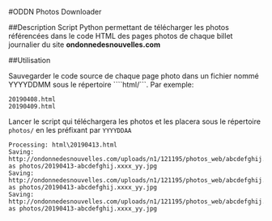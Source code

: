 #ODDN Photos Downloader

##Description
Script Python permettant de télécharger les photos référencées dans le code HTML des pages photos de chaque billet journalier du site __ondonnedesnouvelles.com__ 

##Utilisation

Sauvegarder le code source de chaque page photo dans un fichier nommé YYYYDDMM sous le répertoire ````html/```. Par exemple:

```
20190408.html
20190409.html
```

Lancer le script qui téléchargera les photos et les placera sous le répertoire ```photos/``` en les préfixant par ```YYYYDDAA```

```
Processing: html\20190413.html
Saving:     http://ondonnedesnouvelles.com/uploads/n1/121195/photos_web/abcdefghij.xxxx_yy.jpg as photos/20190413-abcdefghij.xxxx_yy.jpg
Saving:     http://ondonnedesnouvelles.com/uploads/n1/121195/photos_web/abcdefghij.xxxx_yy.jpg as photos/20190413-abcdefghij.xxxx_yy.jpg
Saving:     http://ondonnedesnouvelles.com/uploads/n1/121195/photos_web/abcdefghij.xxxx_yy.jpg as photos/20190413-abcdefghij.xxxx_yy.jpg
```